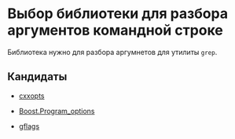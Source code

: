 # Выбор библиотеки для разбора аргументов командной строке

Библиотека нужно для разбора аргумнетов для утилиты `grep`.

## Кандидаты

* [cxxopts](https://github.com/jarro2783/cxxopts)

* [Boost.Program_options](https://www.boost.org/doc/libs/1_61_0/doc/html/program_options.html)

* [gflags](https://gflags.github.io/gflags/)
